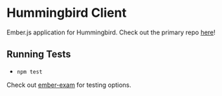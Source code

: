 # Hummingbird Client

Ember.js application for Hummingbird. Check out the primary repo [here](https://github.com/hummingbird-me/hummingbird)!

## Running Tests

* `npm test`

Check out [ember-exam](https://github.com/trentmwillis/ember-exam) for testing
options.
